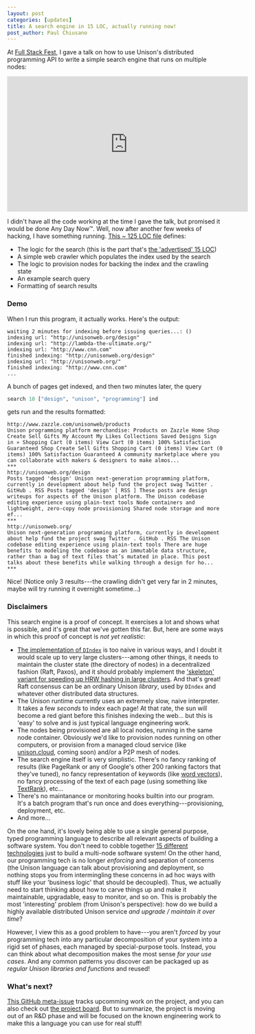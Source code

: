 ```yaml
---
layout: post
categories: [updates]
title: A search engine in 15 LOC, actually running now!
post_author: Paul Chiusano
---
```


At [Full Stack Fest](https://2016.fullstackfest.com/), I gave a talk on how to use Unison's distributed programming API to write a simple search engine that runs on multiple nodes:

<iframe width="560" height="315" src="https://www.youtube.com/embed/f6yA3t0dO-k" frameborder="0" allowfullscreen></iframe>

I didn't have all the code working at the time I gave the talk, but promised it would be done Any Day Now™. Well, now after another few weeks of hacking, I have something running. [This ~ 125 LOC file](https://github.com/unisonweb/unison/blob/master/unison-src/searchengine.u) defines:

* The logic for the search (this is the part that's [the 'advertised' 15 LOC](https://github.com/unisonweb/unison/blob/master/unison-src/searchengine.u#L14-L25))
* A simple web crawler which populates the index used by the search
* The logic to provision nodes for backing the index and the crawling state
* An example search query
* Formatting of search results

### Demo

When I run this program, it actually works. Here's the output:

```text
waiting 2 minutes for indexing before issuing queries...: ()
indexing url: "http://unisonweb.org/design"
indexing url: "http://lambda-the-ultimate.org/"
indexing url: "http://www.cnn.com"
finished indexing: "http://unisonweb.org/design"
indexing url: "http://unisonweb.org/"
finished indexing: "http://www.cnn.com"
...
```

A bunch of pages get indexed, and then two minutes later, the query 

```Haskell
search 10 ["design", "unison", "programming"] ind
```

gets run and the results formatted:

```text
http://www.zazzle.com/unisonweb/products
Unison programming platform merchandise: Products on Zazzle Home Shop Create Sell Gifts My Account My Likes Collections Saved Designs Sign in » Shopping Cart (0 items) View Cart (0 items) 100% Satisfaction Guaranteed Shop Create Sell Gifts Shopping Cart (0 items) View Cart (0 items) 100% Satisfaction Guaranteed A community marketplace where you can collaborate with makers & designers to make almos...
***
http://unisonweb.org/design
Posts tagged 'design' Unison next-generation programming platform, currently in development about help fund the project swag Twitter . GitHub . RSS Posts tagged 'design' [ RSS ] These posts are design writeups for aspects of the Unison platform. The Unison codebase editing experience using plain-text tools Node containers and lightweight, zero-copy node provisioning Shared node storage and more ef...
***
http://unisonweb.org/
Unison next-generation programming platform, currently in development about help fund the project swag Twitter . GitHub . RSS The Unison codebase editing experience using plain-text tools There are huge benefits to modeling the codebase as an immutable data structure, rather than a bag of text files that’s mutated in place. This post talks about these benefits while walking through a design for ho...
***
```

Nice! (Notice only 3 results---the crawling didn't get very far in 2 minutes, maybe will try running it overnight sometime...)

### Disclaimers

This search engine is a proof of concept. It exercises a lot and shows what is possible, and it's great that we've gotten this far. But, here are some ways in which this proof of concept is _not yet realistic_: 

* [The implementation of `DIndex`](https://github.com/unisonweb/unison/blob/master/unison-src/dindex.u) is too naive in various ways, and I doubt it would scale up to very large clusters---among other things, it needs to maintain the cluster state (the directory of nodes) in a decentralized fashion (Raft, Paxos), and it should probably implement the ['skeleton' variant for speeding up HRW hashing in large clusters](https://en.wikipedia.org/wiki/Rendezvous_hashing#Skeleton-based_variant_for_very_large_n). And that's great! Raft consensus can be an ordinary Unison _library_, used by `DIndex` and whatever other distributed data structures.
* The Unison runtime currently uses an extremely slow, naive interpreter. It takes a few _seconds_ to index each page! At that rate, the sun will become a red giant before this finishes indexing the web... but this is 'easy' to solve and is just typical language engineering work.
* The nodes being provisioned are all local nodes, running in the same node container. Obviously we'd like to provision nodes running on other computers, or provision from a managed cloud service (like [unison.cloud](http://prelaunch.unison.cloud), coming soon) and/or a P2P mesh of nodes.
* The search engine itself is very simplistic. There's no fancy ranking of results (like PageRank or any of Google's other 200 ranking factors that they've tuned), no fancy representation of keywords (like [word vectors](https://blog.acolyer.org/2016/04/21/the-amazing-power-of-word-vectors/)), no fancy processing of the text of each page (using something like [TextRank](https://en.wikipedia.org/wiki/Automatic_summarization)), etc... 
* There's no maintanance or monitoring hooks builtin into our program. It's a batch program that's run once and does everything---provisioning, deployment, etc.   
* And more...

On the one hand, it's lovely being able to use a single general purpose, typed programming language to describe all relevant aspects of building a software system. You don't need to cobble together [15 different technologies](http://slides.com/pchiusano/unison-fsf-2016#/8) just to build a multi-node software system! On the other hand, our programming tech is no longer _enforcing_ and separation of concerns (the Unison language can talk about provisioning and deployment, so nothing stops you from intermingling these concerns in ad hoc ways with stuff like your 'business logic' that should be decoupled). Thus, we actually need to start thinking about how to carve things up and make it maintainable, upgradable, easy to monitor, and so on. This is probably the most 'interesting' problem (from Unison's perspective): how do we build a highly available distributed Unison service _and upgrade / maintain it over time_? 

However, I view this as a good problem to have---you aren't _forced_ by your programming tech into any particular decomposition of your system into a rigid set of phases, each managed by special-purpose tools. Instead, you can think about what decomposition makes the most sense _for your use cases_. And any common patterns you discover can be packaged up as _regular Unison libraries and functions_ and reused!

### What's next?

[This GitHub meta-issue](https://github.com/unisonweb/unison/issues/101) tracks upcomming work on the project, and you can also check out [the project board](https://github.com/unisonweb/unison/projects/1). But to summarize, the project is moving out of an R&D phase and will be focused on the known engineering work to make this a language you can use for real stuff!
